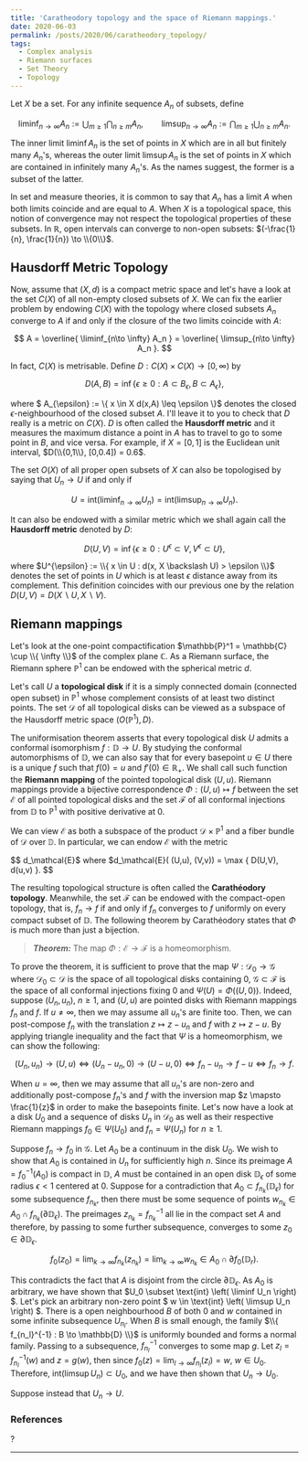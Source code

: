 ```yaml
---
title: 'Caratheodory topology and the space of Riemann mappings.'
date: 2020-06-03
permalink: /posts/2020/06/caratheodory_topology/
tags:
  - Complex analysis
  - Riemann surfaces
  - Set Theory
  - Topology
---
```


Let $X$ be a set. For any infinite sequence $A_n$ of subsets, define

$$
\liminf_{n\to \infty} A_n := \bigcup_{m \geq 1} \bigcap_{n \geq m} A_n, \qquad \limsup_{n\to \infty} A_n := \bigcap_{m \geq 1} \bigcup_{n \geq m} A_n.
$$

The inner limit $\liminf A_n$ is the set of points in $X$ which are in all but finitely many $A_n$'s, whereas the outer limit $\limsup A_n$ is the set of points in $X$ which are contained in infinitely many $A_n$'s. As the names suggest, the former is a subset of the latter.

In set and measure theories, it is common to say that $A_n$ has a limit $A$ when both limits coincide and are equal to $A$. When $X$ is a topological space, this notion of convergence may not respect the topological properties of these subsets. In $\mathbb{R}$, open intervals can converge to non-open subsets: $(-\frac{1}{n}, \frac{1}{n}) \to \\{0\\}$.

## Hausdorff Metric Topology

Now, assume that $(X,d)$ is a compact metric space and let's have a look at the set $C(X)$ of all non-empty closed subsets of $X$. We can fix the earlier problem by endowing $C(X)$ with the topology where closed subsets $A_n$ converge to $A$ if and only if the closure of the two limits coincide with $A$:

$$
A = \overline{ \liminf_{n\to \infty} A_n } = \overline{ \limsup_{n\to \infty} A_n }.
$$

In fact, $C(X)$ is metrisable. Define $D: C(X) \times C(X) \to [0,\infty)$ by

$$
D(A,B) = \inf \{ \epsilon \geq 0 : A \subset B_{\epsilon}, B \subset A_{\epsilon} \},
$$

where $ A_{\epsilon} := \\{ x \in X  d(x,A) \leq \epsilon \\}$ denotes the closed $\epsilon$-neighbourhood of the closed subset $A$. I'll leave it to you to check that $D$ really is a metric on $C(X)$. $D$ is often called the **Hausdorff metric** and it measures the maximum distance a point in $A$ has to travel to go to some point in $B$, and vice versa. For example, if $X = [0,1]$ is the Euclidean unit interval, $D(\\{0,1\\}, [0,0.4]) = 0.6$.

The set $O(X)$ of all proper open subsets of $X$ can also be topologised by saying that $U_n \to U$ if and only if

$$
U = \text{int} \left( \liminf_{n\to \infty} U_n \right) = \text{int} \left( \limsup_{n\to \infty} U_n \right).
$$

It can also be endowed with a similar metric which we shall again call the **Hausdorff metric** denoted by $D$:

$$
D(U,V) = \inf \{ \epsilon \geq 0 : U^{\epsilon} \subset V, V^{\epsilon} \subset U \},
$$

where $U^{\epsilon} := \\{ x \in U : d(x, X \backslash U) > \epsilon \\}$ denotes the set of points in $U$ which is at least $\epsilon$ distance away from its complement. This definition coincides with our previous one by the relation $D(U,V) = D(X\backslash U, X \backslash V)$.

## Riemann mappings

Let's look at the one-point compactification $\mathbb{P}^1 = \mathbb{C} \cup \\{ \infty \\}$ of the complex plane $\mathbb{C}$. As a Riemann surface, the Riemann sphere $\mathbb{P}^1$ can be endowed with the spherical metric $d$.

Let's call $U$ a **topological disk** if it is a simply connected domain (connected open subset) in $\mathbb{P}^1$ whose complement consists of at least two distinct points. The set $\mathcal{D}$ of all topological disks can be viewed as a subspace of the Hausdorff metric space $( O(\mathbb{P}^1), D)$.

The uniformisation theorem asserts that every topological disk $U$ admits a conformal isomorphism $f: \mathbb{D} \to U$. By studying the conformal automorphisms of $\mathbb{D}$, we can also say that for every basepoint $u \in U$ there is a unique $f$ such that $f(0)=u$ and $f'(0) \in \mathbb{R}_+$. We shall call such function the **Riemann mapping** of the pointed topological disk $(U,u)$. Riemann mappings provide a bijective correspondence $\Phi: (U,u) \mapsto f$ between the set $\mathcal{E}$ of all pointed topological disks and the set $\mathcal{F}$ of all conformal injections from $\mathbb{D}$ to $\mathbb{P}^1$ with positive derivative at $0$.

We can view $\mathcal{E}$ as both a subspace of the product $\mathcal{D} \times \mathbb{P}^1$ and a fiber bundle of $\mathcal{D}$ over $\mathbb{D}$. In particular, we can endow $\mathcal{E}$ with the metric

$$
d_\mathcal{E}$ where $d_\mathcal{E}( (U,u), (V,v)) = \max \{ D(U,V), d(u,v) \}.
$$

The resulting topological structure is often called the **Carathéodory topology**. Meanwhile, the set $\mathcal{F}$ can be endowed with the compact-open topology, that is, $f_n \to f$ if and only if $f_n$ converges to $f$ uniformly on every compact subset of $\mathbb{D}$. The following theorem by Carathéodory states that $\Phi$ is much more than just a bijection.

> **_Theorem:_** The map $\Phi: \mathcal{E} \to \mathcal{F}$ is a homeomorphism.

To prove the theorem, it is sufficient to prove that the map $\Psi : \mathcal{D}_0 \to \mathcal{G}$ where $\mathcal{D}_0 \subset \mathcal{D}$ is the space of all topological disks containing $0$, $\mathcal{G} \subset \mathcal{F}$ is the space of all conformal injections fixing $0$ and $\Psi(U) = \Phi((U,0))$. Indeed, suppose $(U_n, u_n)$, $n \geq 1$, and $(U,u)$ are pointed disks with Riemann mappings $f_n$ and $f$. If $u \neq \infty$, then we may assume all $u_n$'s are finite too. Then, we can post-compose $f_n$ with the translation $z \mapsto z - u_n$ and $f$ with $z \mapsto z-u$. By applying triangle inequality and the fact that $\Psi$ is a homeomorphism, we can show the following:

$$
(U_n ,u_n) \to (U, u) \Longleftrightarrow (U_n -u_n, 0) \to (U - u, 0) \Longleftrightarrow f_n - u_n \to f - u \Longleftrightarrow f_n \to f.
$$

When $u = \infty$, then we may assume that all $u_n$'s are non-zero and additionally post-compose $f_n$'s and $f$ with the inversion map $z \mapsto \frac{1}{z}$ in order to make the basepoints finite. Let's now have a look at a disk $U_0$ and a sequence of disks $U_n$ in $\mathcal{D}_0$ as well as their respective Riemann mappings $f_0 \in \Psi(U_0)$ and $f_n = \Psi(U_n)$ for $n\geq 1$.

Suppose $f_n \to f_0$ in $\mathcal{G}$. Let $A_0$ be a continuum in the disk $U_0$. We wish to show that $A_0$ is contained in $U_n$ for sufficiently high $n$. Since its preimage $A = f_0^{-1}(A_0)$ is compact in $\mathbb{D}$, $A$ must be contained in an open disk $\mathbb{D}_{\epsilon}$ of some radius $\epsilon < 1$ centered at $0$. Suppose for a contradiction that $A_0 \subset f_{n_k} (\mathbb{D}_{\epsilon})$ for some subsequence $f_{n_k}$, then there must be some sequence of points $w_{n_k} \in A_0 \cap f_{n_k}(\partial \mathbb{D}_{\epsilon})$. The preimages $z_{n_k} = f^{-1}_{n_k}$ all lie in the compact set $A$ and therefore, by passing to some further subsequence, converges to some $z_0 \in \partial \mathbb{D}_{\epsilon}$.

$$
f_0(z_0) = \lim_{k\to \infty} f_{n_k}(z_{n_k}) = \lim_{k \to \infty} w_{n_k} \in A_0 \cap \partial f_0 (\mathbb{D}_r).
$$

This contradicts the fact that $A$ is disjoint from the circle $\partial \mathbb{D}_{\epsilon}$. As $A_0$ is arbitrary, we have shown that $U_0 \subset \text{int} \left( \liminf U_n \right) $. Let's pick an arbitrary non-zero point $ w \in \text{int} \left( \limsup U_n \right) $. There is a open neighbourhood $B$ of both $0$ and $w$ contained in some infinite subsequence $U_{n_l}$. When $B$ is small enough, the family $\\{ f_{n_l}^{-1} : B \to \mathbb{D} \\}$ is uniformly bounded and forms a normal family. Passing to a subsequence, $f_{n_l}^{-1}$ converges to some map $g$. Let $z_l = f_{n_l}^{-1}(w)$ and $z = g(w)$, then since $f_0(z) = \lim_{l\to \infty} f_{n_l}(z_l) = w$, $w \in U_0$. Therefore, $\text{int} \left( \limsup U_n \right) \subset U_0$, and we have then shown that $U_n \to U_0$.

Suppose instead that $U_n \to U$.
### References
?

------

